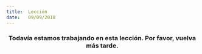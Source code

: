 ```yaml
---
title:  Lección
date:   09/09/2018
---
```


### <center>Todavía estamos trabajando en esta lección. Por favor, vuelva más tarde.</center>